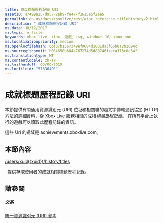 ```yaml
---
title: 成就標題歷程記錄 URI
assetID: a7499a25-d957-2ab9-fe47-f2615e5f2ea5
permalink: en-us/docs/xboxlive/rest/atoc-reference-titlehistoryv2.html
description: " 成就標題歷程記錄 URI"
ms.date: 10/12/2017
ms.topic: article
keywords: xbox live, xbox, 遊戲, uwp, windows 10, xbox one
ms.localizationpriority: medium
ms.openlocfilehash: 6bb37b1567349ef0684d1001da3f65b0a2b2694c
ms.sourcegitcommit: b034650b684a767274d5d88746faeea373c8e34f
ms.translationtype: MT
ms.contentlocale: zh-TW
ms.lasthandoff: 03/06/2019
ms.locfileid: "57636493"
---
```

# <a name="achievement-title-history-uris"></a>成就標題歷程記錄 URI
 
本節提供有關通用資源識別元 (URI) 位址和相關聯的超文字傳輸通訊協定 (HTTP) 方法的詳細資料，從 Xbox Live 服務相關的成積*標題歷程記錄*。 在所有平台上執行的遊戲可以讀取此歷程記錄的資訊。
 
這些 Uri 的網域是 achievements.xboxlive.com。
 
<a id="ID4EGB"></a>

 
## <a name="in-this-section"></a>本節內容

[/users/xuid({xuid})/history/titles](uri-titlehistoryusersxuidhistorytitlesv2.md)

&nbsp;&nbsp;提供存取使用者的成就相關標題歷程記錄。
 
<a id="ID4EMB"></a>

 
## <a name="see-also"></a>請參閱
 
<a id="ID4EOB"></a>

 
##### <a name="parent"></a>父系 

[統一資源識別元 (URI) 參考](../atoc-xboxlivews-reference-uris.md)

   